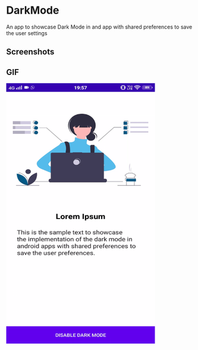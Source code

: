 # DarkMode
An app to showcase Dark Mode in and app with shared preferences to save the user settings

## Screenshots


## GIF

<img src="https://github.com/sanchi0204/DarkMode/blob/master/Screenshots%20and%20Gifs/ezgif.com-video-to-gif.gif" width="400" height="700" />
